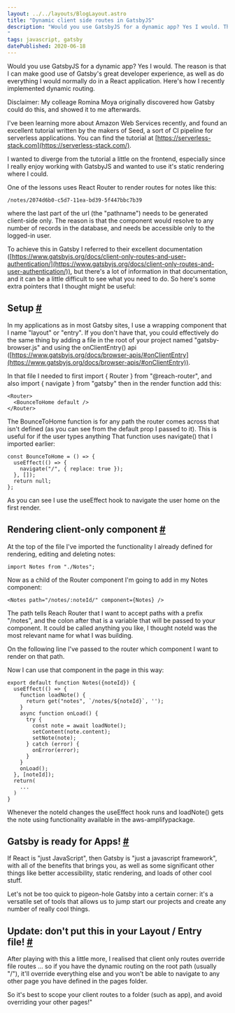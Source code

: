 ```yaml
---
layout: ../../layouts/BlogLayout.astro
title: "Dynamic client side routes in GatsbyJS"
description: "Would you use GatsbyJS for a dynamic app? Yes I would. The reason is that I can make good use of Gatsby's great developer experience, as well as do everything I would normally do in a React application. Here's how I recently implemented dynamic routing.
"
tags: javascript, gatsby
datePublished: 2020-06-18
---
```

Would you use GatsbyJS for a dynamic app? Yes I would. The reason is that I can make good use of Gatsby's great developer experience, as well as do everything I would normally do in a React application. Here's how I recently implemented dynamic routing.

Disclaimer: My colleage Romina Moya originally discovered how Gatsby could do this, and showed it to me afterwards.

I've been learning more about Amazon Web Services recently, and found an excellent tutorial written by the makers of Seed, a sort of CI pipeline for serverless applications. You can find the tutorial at [https://serverless-stack.com](https://serverless-stack.com/).

I wanted to diverge from the tutorial a little on the frontend, especially since I really enjoy working with GatsbyJS and wanted to use it's static rendering where I could.

One of the lessons uses React Router to render routes for notes like this:

```
/notes/2074d6b0-c5d7-11ea-bd39-5f447bbc7b39
```

where the last part of the url (the "pathname") needs to be generated client-side only. The reason is that the component would resolve to any number of records in the database, and needs be accessible only to the logged-in user.

To achieve this in Gatsby I referred to their excellent documentation ([https://www.gatsbyjs.org/docs/client-only-routes-and-user-authentication/](https://www.gatsbyjs.org/docs/client-only-routes-and-user-authentication/)), but there's a lot of information in that documentation, and it can be a little difficult to see what you need to do. So here's some extra pointers that I thought might be useful:

## Setup [#](https://deliciousreverie.co.uk/posts/dynamic-client-routes-in-gatsbyjs/#setup)

In my applications as in most Gatsby sites, I use a wrapping component that I name "layout" or "entry". If you don't have that, you could effectively do the same thing by adding a file in the root of your project named "gatsby-browser.js" and using the onClientEntry() api ([https://www.gatsbyjs.org/docs/browser-apis/#onClientEntry](https://www.gatsbyjs.org/docs/browser-apis/#onClientEntry)).

In that file I needed to first import { Router } from "@reach-router", and also import { navigate } from "gatsby" then in the render function add this:

```
<Router>
  <BounceToHome default />
</Router>
```

The BounceToHome function is for any path the router comes across that isn't defined (as you can see from the default prop I passed to it). This is useful for if the user types anything That function uses navigate() that I imported earlier:

```
const BounceToHome = () => {
  useEffect(() => {
    navigate("/", { replace: true });
  }, []);
  return null;
};
```

As you can see I use the useEffect hook to navigate the user home on the first render.

## Rendering client-only component [#](https://deliciousreverie.co.uk/posts/dynamic-client-routes-in-gatsbyjs/#rendering-client-only-component)

At the top of the file I've imported the functionality I already defined for rendering, editing and deleting notes:

```
import Notes from "./Notes";
```

Now as a child of the Router component I'm going to add in my Notes component:

```
<Notes path="/notes/:noteId/" component={Notes} />
```

The path tells Reach Router that I want to accept paths with a prefix "/notes", and the colon after that is a variable that will be passed to your component. It could be called anything you like, I thought noteId was the most relevant name for what I was building.

On the following line I've passed to the router which component I want to render on that path.

Now I can use that component in the page in this way:

```
export default function Notes({noteId}) {
  useEffect(() => {
    function loadNote() {
      return get("notes", `/notes/${noteId}`, '');
    }
    async function onLoad() {
      try {
        const note = await loadNote();
        setContent(note.content);
        setNote(note);
      } catch (error) {
        onError(error);
      }
    }
    onLoad();
  }, [noteId]);
  return(
    ...
  )
}
```

Whenever the noteId changes the useEffect hook runs and loadNote() gets the note using functionality available in the aws-amplifypackage.

## Gatsby is ready for Apps! [#](https://deliciousreverie.co.uk/posts/dynamic-client-routes-in-gatsbyjs/#gatsby-is-ready-for-apps!)

If React is "just JavaScript", then Gatsby is "just a javascript framework", with all of the benefits that brings you, as well as some significant other things like better accessibility, static rendering, and loads of other cool stuff.

Let's not be too quick to pigeon-hole Gatsby into a certain corner: it's a versatile set of tools that allows us to jump start our projects and create any number of really cool things.

## Update: don't put this in your Layout / Entry file! [#](https://deliciousreverie.co.uk/posts/dynamic-client-routes-in-gatsbyjs/#update:-don't-put-this-in-your-layout-entry-file!)

After playing with this a little more, I realised that client only routes override file routes ... so if you have the dynamic routing on the root path (usually "/"), it'll override everything else and you won't be able to navigate to any other page you have defined in the pages folder.

So it's best to scope your client routes to a folder (such as app), and avoid overriding your other pages!"